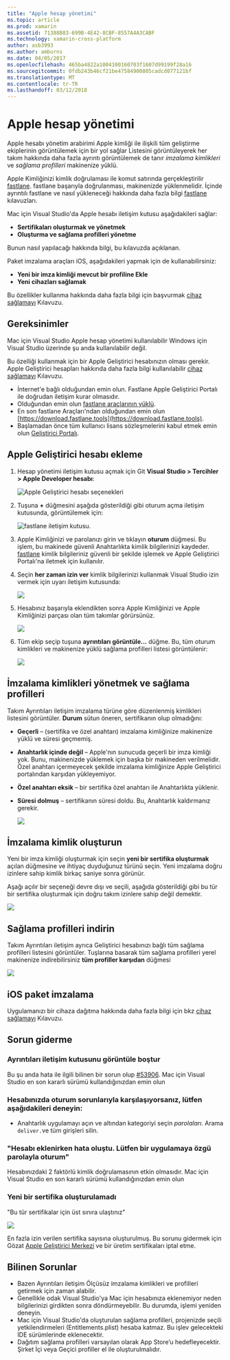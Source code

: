 ```yaml
---
title: "Apple hesap yönetimi"
ms.topic: article
ms.prod: xamarin
ms.assetid: 71388B83-699B-4E42-8CBF-8557A4A3CABF
ms.technology: xamarin-cross-platform
author: asb3993
ms.author: amburns
ms.date: 04/05/2017
ms.openlocfilehash: 465ba4822a1004100160703f1607d99199f28a16
ms.sourcegitcommit: 0fdb243b46cf21be47584900805cadcd077121bf
ms.translationtype: MT
ms.contentlocale: tr-TR
ms.lasthandoff: 03/12/2018
---
```

# <a name="apple-account-management"></a>Apple hesap yönetimi

Apple hesabı yönetim arabirimi Apple kimliği ile ilişkili tüm geliştirme ekiplerinin görüntülemek için bir yol sağlar Listesini görüntüleyerek her takım hakkında daha fazla ayrıntı görüntülemek de tanır _imzalama kimlikleri_ ve _sağlama profilleri_ makinenize yüklü.

Apple Kimliğinizi kimlik doğrulaması ile komut satırında gerçekleştirilir [fastlane](https://fastlane.tools/). fastlane başarıyla doğrulanması, makinenizde yüklenmelidir. İçinde ayrıntılı fastlane ve nasıl yükleneceği hakkında daha fazla bilgi [fastlane](~/ios/deploy-test/provisioning/fastlane/index.md) kılavuzları.

Mac için Visual Studio'da Apple hesabı iletişim kutusu aşağıdakileri sağlar:

* **Sertifikaları oluşturmak ve yönetmek** 
* **Oluşturma ve sağlama profilleri yönetme** 

Bunun nasıl yapılacağı hakkında bilgi, bu kılavuzda açıklanan.

Paket imzalama araçları iOS, aşağıdakileri yapmak için de kullanabilirsiniz:

* **Yeni bir imza kimliği mevcut bir profiline Ekle** 
* **Yeni cihazları sağlamak** 

Bu özellikler kullanma hakkında daha fazla bilgi için başvurmak [cihaz sağlamayı](~/ios/get-started/installation/device-provisioning/index.md) Kılavuzu.
️
## <a name="requirements"></a>Gereksinimler

Mac için Visual Studio Apple hesap yönetimi kullanılabilir Windows için Visual Studio üzerinde şu anda kullanılabilir değil.

Bu özelliği kullanmak için bir Apple Geliştirici hesabınızın olması gerekir. Apple Geliştirici hesapları hakkında daha fazla bilgi kullanılabilir [cihaz sağlamayı](~/ios/get-started/installation/device-provisioning/index.md) Kılavuzu.

- İnternet'e bağlı olduğundan emin olun. Fastlane Apple Geliştirici Portalı ile doğrudan iletişim kurar olmasıdır.
- Olduğundan emin olun [fastlane araçlarının yüklü](~/ios/deploy-test/provisioning/fastlane/index.md#Installation).
- En son fastlane Araçları'ndan olduğundan emin olun [https://download.fastlane.tools](https://download.fastlane.tools).
- Başlamadan önce tüm kullanıcı lisans sözleşmelerini kabul etmek emin olun [Geliştirici Portalı](https://developer.apple.com/account/).

## <a name="adding-an-apple-developer-account"></a>Apple Geliştirici hesabı ekleme

1. Hesap yönetimi iletişim kutusu açmak için Git **Visual Studio > Tercihler > Apple Developer hesabı**:

    ![Apple Geliştirici hesabı seçenekleri](apple-account-management-images/image1.png)

2. Tuşuna  **+**  düğmesini aşağıda gösterildiği gibi oturum açma iletişim kutusunda, görüntülemek için: 

    ![fastlane iletişim kutusu.](apple-account-management-images/image2.png)

4. Apple Kimliğinizi ve parolanızı girin ve tıklayın **oturum** düğmesi. Bu işlem, bu makinede güvenli Anahtarlıkta kimlik bilgilerinizi kaydeder. [fastlane](~/ios/deploy-test/provisioning/fastlane/index.md) kimlik bilgileriniz güvenli bir şekilde işlemek ve Apple Geliştirici Portalı'na iletmek için kullanılır.
 
5. Seçin **her zaman izin ver** kimlik bilgilerinizi kullanmak Visual Studio izin vermek için uyarı iletişim kutusunda:

    ![](apple-account-management-images/image4.png)

6. Hesabınız başarıyla eklendikten sonra Apple Kimliğinizi ve Apple Kimliğinizi parçası olan tüm takımlar görürsünüz.

    ![](apple-account-management-images/image5.png)

7. Tüm ekip seçip tuşuna **ayrıntıları görüntüle...** düğme. Bu, tüm oturum kimlikleri ve makinenize yüklü sağlama profilleri listesi görüntülenir:

    ![](apple-account-management-images/image6.png)


<a name="managing"/>
    


## <a name="managing-signing-identities-and-provisioning-profiles"></a>İmzalama kimlikleri yönetmek ve sağlama profilleri

Takım Ayrıntıları iletişim imzalama türüne göre düzenlenmiş kimlikleri listesini görüntüler. **Durum** sütun öneren, sertifikanın olup olmadığını: 

* **Geçerli** – (sertifika ve özel anahtarı) imzalama kimliğinize makinenize yüklü ve süresi geçmemiş.

* **Anahtarlık içinde değil** – Apple'nın sunucuda geçerli bir imza kimliği yok. Bunu, makinenizde yüklemek için başka bir makineden verilmelidir. Özel anahtarı içermeyecek şekilde imzalama kimliğinize Apple Geliştirici portalından karşıdan yükleyemiyor.

* **Özel anahtarı eksik** – bir sertifika özel anahtarı ile Anahtarlıkta yüklenir.

* **Süresi dolmuş** – sertifikanın süresi doldu. Bu, Anahtarlık kaldırmanız gerekir.

  ![](apple-account-management-images/image7.png)

## <a name="create-a-signing-identities"></a>İmzalama kimlik oluşturun

Yeni bir imza kimliği oluşturmak için seçin **yeni bir sertifika oluşturmak** açılan düğmesine ve ihtiyaç duyduğunuz türünü seçin. Yeni imzalama doğru izinlere sahip kimlik birkaç saniye sonra görünür.

Aşağı açılır bir seçeneği devre dışı ve seçili, aşağıda gösterildiği gibi bu tür bir sertifika oluşturmak için doğru takım izinlere sahip değil demektir.

![](apple-account-management-images/image8.png)

## <a name="download-provisioning-profiles"></a>Sağlama profilleri indirin

Takım Ayrıntıları iletişim ayrıca Geliştirici hesabınızı bağlı tüm sağlama profilleri listesini görüntüler. Tuşlarına basarak tüm sağlama profilleri yerel makinenize indirebilirsiniz **tüm profiller karşıdan** düğmesi

![](apple-account-management-images/image9.png)

## <a name="ios-bundle-signing"></a>iOS paket imzalama

Uygulamanızı bir cihaza dağıtma hakkında daha fazla bilgi için bkz [cihaz sağlamayı](~/ios/get-started/installation/device-provisioning/index.md) Kılavuzu.

## <a name="troubleshooting"></a>Sorun giderme

### <a name="view-details-dialog-is-empty"></a>Ayrıntıları iletişim kutusunu görüntüle boştur

Bu şu anda hata ile ilgili bilinen bir sorun olup [#53906](https://bugzilla.xamarin.com/show_bug.cgi?id=53906). Mac için Visual Studio en son kararlı sürümü kullandığınızdan emin olun

### <a name="if-you-are-experiencing-issues-logging-in-your-account-please-try-the-following"></a>Hesabınızda oturum sorunlarıyla karşılaşıyorsanız, lütfen aşağıdakileri deneyin:

* Anahtarlık uygulamayı açın ve altından kategoriyi seçin *parolaları*. Arama `deliver.`ve tüm girişleri silin.

### <a name="error-adding-account-please-sign-in-with-an-app-specific-password"></a>"Hesabı eklenirken hata oluştu. Lütfen bir uygulamaya özgü parolayla oturum"

Hesabınızdaki 2 faktörlü kimlik doğrulamasının etkin olmasıdır. Mac için Visual Studio en son kararlı sürümü kullandığınızdan emin olun

### <a name="failed-to-create-new-certificate"></a>Yeni bir sertifika oluşturulamadı
"Bu tür sertifikalar için üst sınıra ulaştınız"

![](apple-account-management-images/image10.png)

En fazla izin verilen sertifika sayısına oluşturulmuş. Bu sorunu gidermek için Gözat [Apple Geliştirici Merkezi](https://developer.apple.com/account/ios/certificate/distribution) ve bir üretim sertifikaları iptal etme.

## <a name="known-issues"></a>Bilinen Sorunlar

* Bazen Ayrıntıları iletişim Ölçüsüz imzalama kimlikleri ve profilleri getirmek için zaman alabilir.
* Genellikle odak Visual Studio'ya Mac için hesabınıza eklenemiyor neden bilgilerinizi girdikten sonra döndürmeyebilir. Bu durumda, işlemi yeniden deneyin.
* Mac için Visual Studio'da oluşturulan sağlama profilleri, projenizde seçili yetkilendirmeleri (Entitlements.plist) hesaba katmaz. Bu işlev gelecekteki IDE sürümlerinde eklenecektir.
* Dağıtım sağlama profilleri varsayılan olarak App Store’u hedefleyecektir. Şirket İçi veya Geçici profiller el ile oluşturulmalıdır.
